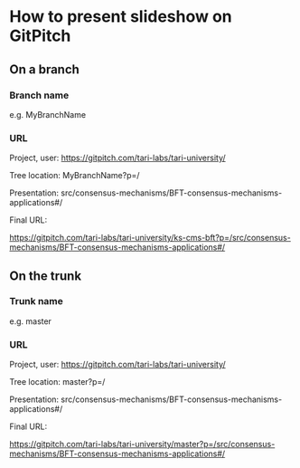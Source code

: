 # How to present slideshow on GitPitch

## On a branch
### Branch name 
e.g. MyBranchName

### URL
Project, user:   https://gitpitch.com/tari-labs/tari-university/

Tree location:   MyBranchName?p=/ 

Presentation:   src/consensus-mechanisms/BFT-consensus-mechanisms-applications#/

Final URL:

https://gitpitch.com/tari-labs/tari-university/ks-cms-bft?p=/src/consensus-mechanisms/BFT-consensus-mechanisms-applications#/

## On the trunk
### Trunk name
e.g. master
### URL
Project, user:   https://gitpitch.com/tari-labs/tari-university/

Tree location:   master?p=/

Presentation:    src/consensus-mechanisms/BFT-consensus-mechanisms-applications#/

Final URL:

https://gitpitch.com/tari-labs/tari-university/master?p=/src/consensus-mechanisms/BFT-consensus-mechanisms-applications#/
